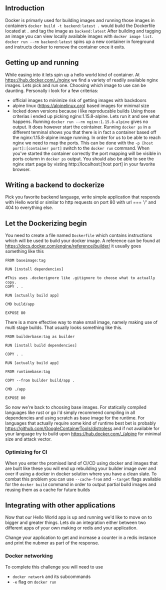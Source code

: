 ## Introduction
Docker is primarly used for building images and running those images in containers
`docker build -t backend:latest .` would build the Dockerfile located at `.` and tag the image as `backend:latest`
After building and tagging an image you can view locally available images with `docker image list`.
`docker run --rm backend:latest` spins up a new container in foreground and instructs docker to remove the container once it exits.

## Getting up and running
While easing into it lets spin up a hello world kind of container. At https://hub.docker.com/_/nginx we find a variety of readily available nginx images. Lets pick and run one.
Choosing which image to use can be daunting. Personally i look for a few criterias:
* official images to minimize risk of getting images with backdoors
* alpine linux (https://alpinelinux.org) based images for minimal size
* locked down versions because i like reproducable builds
Using those criterias i ended up picking nginx:1.15.8-alpine. Lets run it and see what happens.
Running `docker run --rm nginx:1.15.8-alpine` gives no output. It does however start the cointainer.
Running `docker ps` in a different terminal shows you that there is in fact a container based off the nginx:1.15.8-alpine image running.
In order for us to be able to reach nginx we need to map the ports. This can be done with the `-p [host port]:[container port]` switch to the `docker run` command.
When you've started the container correctly the port mapping will be visible in ports column in `docker ps` output.
You should also be able to see the nginx start page by visting http://localhost:[host port] in your favorite browser.

## Writing a backend to dockerize
Pick you favorite backend language, write simple application that responds with Hello world or similar to http requests on port 80 with url === '/' and 404 to everything else.
## Let the Dockerizing begin
You need to create a file named `Dockerfile` which contains instructions which will be used to build your docker image.
A reference can be found at https://docs.docker.com/engine/reference/builder/
it usually goes something like this
```
FROM baseimage:tag

RUN [install dependencies]

#This uses .dockerignore like .gitignore to choose what to actually copy.
COPY . .

RUN [actually build app]

CMD build/app

EXPOSE 80

```
There is a more effective way to make small image, namely making use of multi stage builds. That usually looks something like this.
```
FROM builderbase:tag as builder

RUN [install build dependencies]

COPY . .

RUN [actually build app]

FROM runtimebase:tag

COPY --from builder build/app .

CMD ./app

EXPOSE 80

```
So now we're back to choosing base images. For statically compiled languages like rust or go i'd simply recommend compiling in all dependencies and using scratch as base image for the runtime. For languages that actually require some kind of runtime best bet is probably https://github.com/GoogleContainerTools/distroless and if not available for your language try to build upon https://hub.docker.com/_/alpine for minimal size and attack vector.

### Optimizing for CI
When you enter the promised land of CI/CD using docker and images that are built like these you will end up rebuilding your builder image over and over if using a docker in docker solution where you have a clean slate. To combat this problem you can use `--cache-from` and `--target` flags available for the `docker build` command in order to output partial build images and reusing them as a cache for future builds

## Integrating with other applications
Now that our Hello World app is up and running we'd like to move on to bigger and greater things. Lets do an integration either between two different apps of your own making or redis and your application.

Change your application to get and increase a counter in a redis instance and print the nubmer as part of the response.
### Docker networking
To complete this challenge you will need to use 
* `docker network` and its subcommands
* `-e` flag on `docker run`